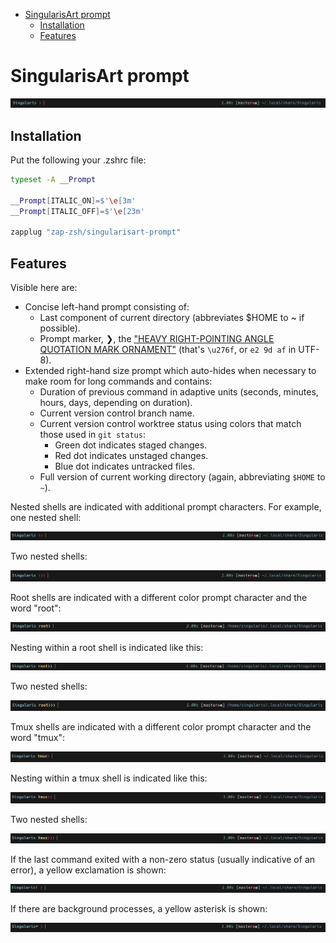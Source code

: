 
<!-- vim-markdown-toc GFM -->

* [SingularisArt prompt](#singularisart-prompt)
  * [Installation](#installation)
  * [Features](#features)

<!-- vim-markdown-toc -->

# SingularisArt prompt

![main](images/1.png)

## Installation

Put the following your .zshrc file:

```zsh
typeset -A __Prompt

__Prompt[ITALIC_ON]=$'\e[3m'
__Prompt[ITALIC_OFF]=$'\e[23m'

zapplug "zap-zsh/singularisart-prompt"
```

## Features

Visible here are:

- Concise left-hand prompt consisting of:
  - Last component of current directory (abbreviates $HOME to ~ if possible).
  - Prompt marker, ❯, the
    ["HEAVY RIGHT-POINTING ANGLE QUOTATION MARK ORNAMENT"](https://codepoints.net/U+276F)
    (that's `\u276f`, or `e2 9d af` in UTF-8).
- Extended right-hand size prompt which auto-hides when necessary to make room
  for long commands and contains:
  - Duration of previous command in adaptive units (seconds, minutes, hours,
    days, depending on duration).
  - Current version control branch name.
  - Current version control worktree status using colors that match those used
    in `git status`:
    - Green dot indicates staged changes.
    - Red dot indicates unstaged changes.
    - Blue dot indicates untracked files.
  - Full version of current working directory (again, abbreviating `$HOME` to
    `~`).

Nested shells are indicated with additional prompt characters. For example, one
nested shell:

<img src="images/2.png">

Two nested shells:

<img src="images/3.png">

Root shells are indicated with a different color prompt character and the word
"root":

<img src="images/4.png">

Nesting within a root shell is indicated like this:

<img src="images/5.png">

Two nested shells:

<img src="images/6.png">

Tmux shells are indicated with a different color prompt character and the word
"tmux":

<img src="images/7.png">

Nesting within a tmux shell is indicated like this:

<img src="images/8.png">

Two nested shells:

<img src="images/9.png">

If the last command exited with a non-zero status (usually indicative of an
error), a yellow exclamation is shown:

<img src="images/10.png">

If there are background processes, a yellow asterisk is shown:

<img src="images/11.png">
